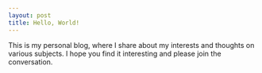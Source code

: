 ```yaml
---
layout: post
title: Hello, World!
---
```


This is my personal blog, where I share about my interests and thoughts on various subjects. I hope you find it interesting and please join the conversation.
